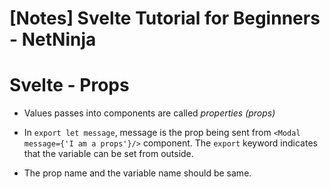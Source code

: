 # [Notes] Svelte Tutorial for Beginners - NetNinja

# Svelte - Props

- Values passes into components are called _properties (props)_

- In `export let message`, message is the prop being sent from `<Modal message={'I am a props'}/>` component. The `export` keyword indicates that the variable can be set from outside.

- The prop name and the variable name should be same.
